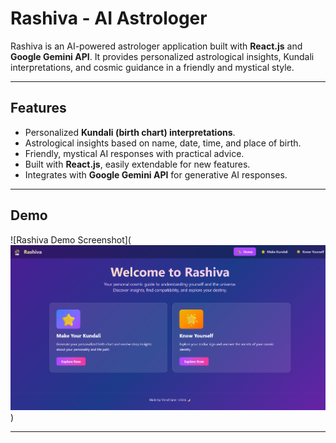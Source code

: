 # Rashiva - AI Astrologer

Rashiva is an AI-powered astrologer application built with **React.js** and **Google Gemini API**. It provides personalized astrological insights, Kundali interpretations, and cosmic guidance in a friendly and mystical style.

---

## Features

- Personalized **Kundali (birth chart) interpretations**.
- Astrological insights based on name, date, time, and place of birth.
- Friendly, mystical AI responses with practical advice.
- Built with **React.js**, easily extendable for new features.
- Integrates with **Google Gemini API** for generative AI responses.

---

## Demo

![Rashiva Demo Screenshot](![Rashiva Demo Screenshot](https://raw.githubusercontent.com/mohdsameerid/rashiva/master/src/assets/screenshot.png)
)  

---